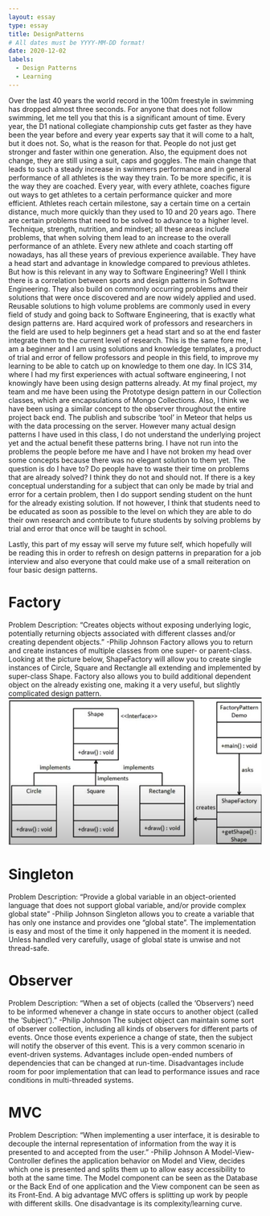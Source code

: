 ```yaml
---
layout: essay
type: essay
title: DesignPatterns
# All dates must be YYYY-MM-DD format!
date: 2020-12-02
labels:
  - Design Patterns
  - Learning
---
```

Over the last 40 years the world record in the 100m freestyle in swimming has dropped almost three seconds. For anyone that does not follow swimming, let me tell you that this is a significant amount of time. Every year, the D1 national collegiate championship cuts get faster as they have been the year before and every year experts say that it will come to a halt, but it does not. So, what is the reason for that. People do not just get stronger and faster within one generation. Also, the equipment does not change, they are still using a suit, caps and goggles.
The main change that leads to such a steady increase in swimmers performance and in general performance of all athletes is the way they train. To be more specific, it is the way they are coached. Every year, with every athlete, coaches figure out ways to get athletes to a certain performance quicker and more efficient. Athletes reach certain milestone, say a certain time on a certain distance, much more quickly than they used to 10 and 20 years ago. There are certain problems that need to be solved to advance to a higher level. Technique, strength, nutrition, and mindset; all these areas include problems, that when solving them lead to an increase to the overall performance of an athlete. Every new athlete and coach starting off nowadays, has all these years of previous experience available. They have a head start and advantage in knowledge compared to previous athletes. 
But how is this relevant in any way to Software Engineering? Well I think there is a correlation between sports and design patterns in Software Engineering. They also build on commonly occurring problems and their solutions that were once discovered and are now widely applied and used. Reusable solutions to high volume problems are commonly used in every field of study and going back to Software Engineering, that is exactly what design patterns are. 
Hard acquired work of professors and researchers in the field are used to help beginners get a head start and so at the end faster integrate them to the current level of research. This is the same fore me, I am a beginner and I am using solutions and knowledge templates, a product of trial and error of fellow professors and people in this field, to improve my learning to be able to catch up on knowledge to them one day. In ICS 314, where I had my first experiences with actual software engineering, I not knowingly have been using design patterns already. At my final project, my team and me have been using the Prototype design pattern in our Collection classes, which are encapsulations of Mongo Collections. Also, I think we have been using a similar concept to the observer throughout the entire project back end. The publish and subscribe ‘tool’ in Meteor that helps us with the data processing on the server.
However many actual design patterns I have used in this class, I do not understand the underlying project yet and the actual benefit these patterns bring. I have not run into the problems the people before me have and I have not broken my head over some concepts because there was no elegant solution to them yet. The question is do I have to? Do people have to waste their time on problems that are already solved? I think they do not and should not. If there is a key conceptual understanding for a subject that can only be made by trial and error for a certain problem, then I do support sending student on the hunt for the already existing solution. If not however, I think that students need to be educated as soon as possible to the level on which they are able to do their own research and contribute to future students by solving problems by trial and error that once will be taught in school. 

Lastly, this part of my essay will serve my future self, which hopefully will be reading this in order to refresh on design patterns in preparation for a job interview and also everyone that could make use of a small reiteration on four basic design patterns.
# Factory
Problem Description: “Creates objects without exposing underlying logic, potentially returning objects associated with different classes and/or creating dependent objects.” -Philip Johnson
Factory allows you to return and create instances of multiple classes from one super- or parent-class. Looking at the picture below, ShapeFactory will allow you to create single instances of Circle, Square and Rectangle all extending and implemented by super-class Shape. Factory also allows you to build additional dependent object on the already existing one, making it a very useful, but slightly complicated design pattern. 
![FactoryShape](images/Factory.png)
# Singleton
Problem Description: “Provide a global variable in an object-oriented language that does not support global variable, and/or provide complex global state” -Philip Johnson
Singleton allows you to create a variable that has only one instance and provides one “global state”. The implementation is easy and most of the time it only happened in the moment it is needed. Unless handled very carefully, usage of global state is unwise and not thread-safe. 
# Observer
Problem Description: “When a set of objects (called the ‘Observers’) need to be informed whenever a change in state occurs to another object (called the ‘Subject’).” -Philip Johnson
The subject object can maintain some sort of observer collection, including all kinds of observers for different parts of events. Once those events experience a change of state, then the subject will notify the observer of this event. This is a very common scenario in event-driven systems. Advantages include open-ended numbers of dependencies that can be changed at run-time. Disadvantages include room for poor implementation that can lead to performance issues and race conditions in multi-threaded systems.    
# MVC
Problem Description: “When implementing a user interface, it is desirable to decouple the internal representation of information from the way it is presented to and accepted from the user.” -Philip Johnson
A Model-View-Controller defines the application behavior on Model and View, decides which one is presented and splits them up to allow easy accessibility to both at the same time. The Model component can be seen as the Database or the Back End of one application and the View component can be seen as its Front-End. A big advantage MVC offers is splitting up work by people with different skills. One disadvantage is its complexity/learning curve. 
